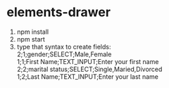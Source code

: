 # elements-drawer

1) npm install
2) npm start
3) type that syntax to create fields:<br>
    2;1;gender;SELECT;Male,Female<br>
    1;1;First Name;TEXT_INPUT;Enter your first name<br>
    2;2;marital status;SELECT;Single,Maried,Divorced<br>
    1;2;Last Name;TEXT_INPUT;Enter your last name
